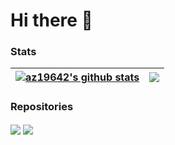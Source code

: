 # Hi there 👋

### Stats
| <a href="https://github-readme-stats.vercel.app/api?username=az19642&show_icons=true&include_all_commits=true&theme=buey&bg_color=white&hide_border=true"><img align="center" src="https://github-readme-stats.vercel.app/api?username=az19642&show_icons=true&include_all_commits=true&theme=buey&bg_color=white&hide_border=true" alt="az19642's github stats" /></a> | <a href="https://github-readme-stats.vercel.app/api?username=az19642&show_icons=true&include_all_commits=true&theme=buey&bg_color=white&hide_border=true"><img align="center" src="https://github-readme-stats.vercel.app/api/top-langs/?username=az19642&theme=buey&bg_color=white&hide_border=true" /></a> |
| ------------- | ------------- |

### Repositories
<a href="https://github.com/az19642/personal-website"><img align="center" src="https://github-readme-stats.vercel.app/api/pin/?username=az19642&repo=personal-website&theme=buey&bg_color=white" /></a>
<a href="https://github.com/az19642/steam-scraper"><img align="center" src="https://github-readme-stats.vercel.app/api/pin/?username=az19642&repo=steam-scraper&theme=buey&bg_color=white" /></a>


<!--
**az19642/az19642** is a ✨ _special_ ✨ repository because its `README.md` (this file) appears on your GitHub profile.

Here are some ideas to get you started:

- 🔭 I’m currently working on ...
- 🌱 I’m currently learning ...
- 👯 I’m looking to collaborate on ...
- 🤔 I’m looking for help with ...
- 💬 Ask me about ...
- 📫 How to reach me: ...
- 😄 Pronouns: ...
- ⚡ Fun fact: ...
-->
